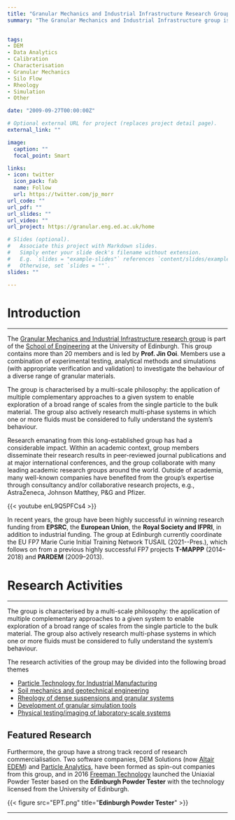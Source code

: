 ```yaml
---
title: "Granular Mechanics and Industrial Infrastructure Research Group "
summary: "The Granular Mechanics and Industrial Infrastructure group is part of the School of Engineering at the University of Edinburgh. This research group uses a  combination of experimental testing, analytical methods and simulations to investigate the behaviour of a diverse range of granular materials."

 
tags:
- DEM
- Data Analytics
- Calibration
- Characterisation
- Granular Mechanics
- Silo Flow
- Rheology
- Simulation
- Other

date: "2009-09-27T00:00:00Z"

# Optional external URL for project (replaces project detail page).
external_link: ""

image:
  caption: ""
  focal_point: Smart

links:
- icon: twitter
  icon_pack: fab
  name: Follow
  url: https://twitter.com/jp_morr
url_code: ""
url_pdf: ""
url_slides: ""
url_video: ""
url_project: https://granular.eng.ed.ac.uk/home

# Slides (optional).
#   Associate this project with Markdown slides.
#   Simply enter your slide deck's filename without extension.
#   E.g. `slides = "example-slides"` references `content/slides/example-slides.md`.
#   Otherwise, set `slides = ""`.
slides: ""

---
```



# Introduction
---

The [Granular Mechanics and Industrial Infrastructure research group](https://granular.eng.ed.ac.uk/home) is part of the [School of Engineering](www.eng.ed.ac.uk) at the University of Edinburgh. This group contains more than 20 members and is led by **Prof. Jin Ooi**. 
Members use a combination of experimental testing, analytical methods and simulations (with appropriate verification and validation) to investigate the behaviour of a diverse range of granular materials. 

The group is characterised by a multi-scale philosophy: the application of multiple complementary approaches to a given system to enable exploration of a broad range of scales from the single particle to the bulk material. 
The group also actively research multi-phase systems in which one or more fluids must be considered to fully understand the system’s behaviour.

Research emanating from this long-established group has had a considerable impact. 
Within an academic context, group members disseminate their research results in peer-reviewed journal publications and at major international conferences, and the group collaborate with many leading academic research groups around the world. Outside of academia, many well-known companies have benefited from the group’s expertise through consultancy and/or collaborative research projects, e.g., AstraZeneca, Johnson Matthey, P&G and Pfizer. 


{{< youtube enL9Q5PFCs4 >}}


In recent years, the group have been highly successful in winning research funding from **EPSRC**, the **European Union**, the **Royal Society and IFPRI**, in addition to industrial funding. The group at Edinburgh currently coordinate the EU FP7 Marie Curie Initial Training Network TUSAIL (2021--Pres.), which follows on from a previous highly successful FP7 projects **T-MAPPP** (2014–2018) and **PARDEM** (2009–2013).


# Research Activities
---

The group is characterised by a multi-scale philosophy: the application of multiple complementary approaches to a given system to enable exploration of a broad range of scales from the single particle to the bulk material. The group also actively research multi-phase systems in which one or more fluids must be considered to fully understand the system’s behaviour.

The research activities of the group may be divided into the following broad themes

 - [Particle Technology for Industrial Manufacturing](https://granular.eng.ed.ac.uk/particle-technology-industrial-manufacturing)
 - [Soil mechanics and geotechnical engineering](https://granular.eng.ed.ac.uk/soil-mechanics-and-geotechnical-engineering)
 - [Rheology of dense suspensions and granular systems](https://granular.eng.ed.ac.uk/rheology-dense-suspensions-and-granular-systems)
 - [Development of granular simulation tools](https://granular.eng.ed.ac.uk/development-granular-simulation-tools)
 - [Physical testing/imaging of laboratory-scale systems](https://granular.eng.ed.ac.uk/physical-testingimaging-laboratory-scale-systems)

## Featured Research
Furthermore, the group have a strong track record of research commercialisation. Two software companies, DEM Solutions (now [Altair EDEM](https://www.altair.com/edem/)) and [Particle Analytics](http://particle-analytics.com/), have been formed as spin-out companies from this group, and in 2016 [Freeman Technology](https://www.freemantech.co.uk/) launched the Uniaxial Powder Tester based on the **Edinburgh Powder Tester** with the technology licensed from the University of Edinburgh.

{{< figure src="EPT.png" title="**Edinburgh Powder Tester**"  >}}

---